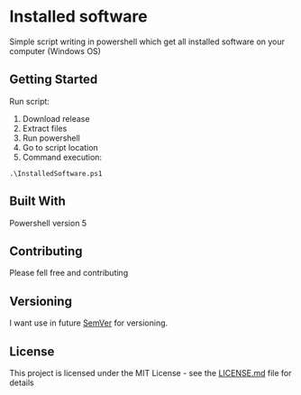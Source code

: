 # Installed software

Simple script writing in powershell which get all installed software on your computer (Windows OS)

## Getting Started

Run script:
1. Download release
2. Extract files
3. Run powershell
4. Go to script location
5. Command execution:

```
.\InstalledSoftware.ps1
```

## Built With

Powershell version 5

## Contributing

Please fell free and contributing

## Versioning

I want use in future [SemVer](http://semver.org/) for versioning.


## License

This project is licensed under the MIT License - see the [LICENSE.md](https://github.com/objectprogr/InstalledSoftware/blob/master/LICENSE) file for details
